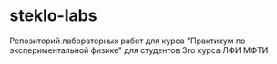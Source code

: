 # steklo-labs
Репозиторий лабораторных работ для курса "Практикум по экспериментальной физике" для студентов 3го курса ЛФИ МФТИ

